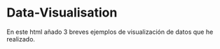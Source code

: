 # Data-Visualisation
En este html añado 3 breves ejemplos de visualización de datos que he realizado. 
